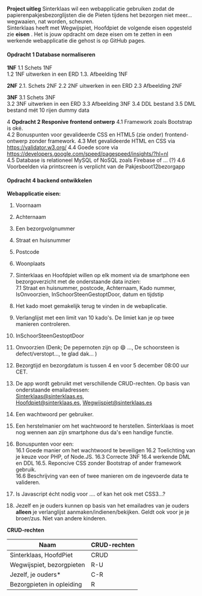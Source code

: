 **Project uitleg**
Sinterklaas wil een webapplicatie  gebruiken zodat de papierenpakjesbezorglijsten die de Pieten tijdens het bezorgen niet meer...   wegwaaien, nat worden, scheuren.  
Sinterklaas heeft met Wegwijspiet, Hoofdpiet de volgende eisen opgesteld zie **eisen** . 
Het is jouw opdracht om deze eisen om te zetten in een werkende webapplicatie die gehost is op GitHub pages.  

#### Opdracht 1  Database normaliseren
  
**1NF** 
	1.1 Schets 1NF  
	1.2 1NF uitwerken in een ERD
	1.3. Afbeelding 1NF
	
**2NF** 
		2.1. Schets 2NF 
		2.2 2NF uitwerken in een ERD
		2.3 Afbeelding 2NF
		
**3NF**
		3.1  Schets 3NF  
		3.2 3NF uitwerken in een ERD
	3.3 Afbeelding 3NF
	3.4 DDL bestand
	3.5 DML bestand mét 10 rijen dummy data 
	  
4 **Opdracht 2 Responive frontend ontwerp**
4.1 Framework zoals Bootstrap is oké. 	
4.2 Bonuspunten voor gevalideerde CSS en HTML5 (zie onder) frontend-ontwerp zonder framework. 
	4.3 Met gevalideerde HTML en CSS via https://validator.w3.org/ 
	4.4 Goede score via https://developers.google.com/speed/pagespeed/insights/?hl=nl   
4.5 Database is relationeel MySQL of NoSQL zoals Firebase of ... (?) 
4.6 Voorbeelden via printscreen is verplicht van de Pakjesboot12bezorgapp 

#### Opdracht 4 backend ontwikkelen 


**Webapplicatie eisen:**

 1. Voornaam 
 2. Achternaam  
 3. Een bezorgvolgnummer
 4. Straat en huisnummer 
 5. Postcode 
 6. Woonplaats 
 7. Sinterklaas en Hoofdpiet willen op elk moment via de smartphone een bezorgoverzicht met de onderstaande data inzien:  
 7.1 Straat en huisnummer, postcode,  Achternaam, Kado nummer, IsOnvoorzien, InSchoorSteenGestoptDoor, datum en tijdstip
 8. Het kado moet gemakelijk terug te vinden in de webaplicatie. 
  
 9. Verlanglijst met een limit van 10 kado's. De limiet kan je op twee manieren controleren. 
 10. InSchoorSteenGestoptDoor
 11. Onvoorzien (Denk; De pepernoten zijn op :smile: ...,  De schoorsteen is defect/verstopt...,  te glad dak...  )
 12. Bezorgtijd en bezorgdatum is tussen 4 en voor 5 december 08:00 uur CET.  
 13. De app wordt gebruikt met verschillende CRUD-rechten. Op basis van onderstaande emailadressen:  
Sinterklaas@sinterklaas.es,  
Hoofdpiet@sinterklaas.es, 
Wegwijspiet@sinterklaas.es 
 14. Een wachtwoord per gebruiker.
 15. Een herstelmanier om het wachtwoord te herstellen. Sinterklaas is moet nog wennen aan zijn smartphone dus da's een handige functie.   
 16. Bonuspunten voor een:  
	 16.1 Goede manier om het wachtwoord te beveiligen 
	 16.2 Toelichting van je keuze voor PHP, of Node.JS. 
	 16.3 Correcte 3NF
	 16.4 werkende DML en DDL
	 16.5. Reponcive CSS zonder Bootstrap of ander framework gebruik.  
	 16.6 Beschrijving van een of twee manieren om de ingevoerde data te valideren. 
 17. Is Javascript écht nodig voor .... of kan het ook met CSS3...?  
 18. Jezelf en je ouders kunnen op basis van het emailadres van je ouders **alleen** je verlanglijst aanmaken/indienen/bekijken. Geldt ook voor je je broer/zus. Niet van andere kinderen.

**CRUD-rechten** 	

| Naam   |CRUD-rechten  |
|--|--|
| Sinterklaas, HoofdPiet | CRUD  |
| Wegwijspiet, bezorgpieten  | R-U |
| Jezelf, je ouders* |  C-R |
| Bezorgpieten in opleiding |  R |


 



